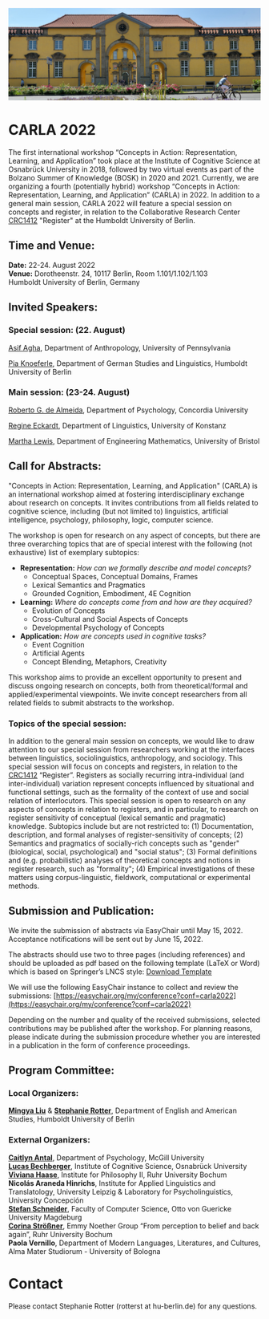 
![main entrance of castle](/files/pictures/schloss_haupteingang.jpg)


# CARLA 2022

[comment]: <> ( ### CARLA 2022 goes fully virtual: The workshop will be conducted in a fully virtual way without any attendance fees. )

The first international workshop “Concepts in Action: Representation, Learning, and Application” took place at the Institute of Cognitive Science at Osnabrück University in 2018, followed by two virtual events as part of the Bolzano Summer of Knowledge (BOSK) in 2020 and 2021. Currently, we are organizing a fourth (potentially hybrid) workshop “Concepts in Action: Representation, Learning, and Application” (CARLA) in 2022. In addition to a general main session, CARLA 2022 will feature a special session on concepts and register, in relation to the Collaborative Research Center [CRC1412](https://sfb1412.hu-berlin.de/) "Register" at the Humboldt University of Berlin.

## Time and Venue:

**Date:** 22-24. August 2022  
**Venue:** Dorotheenstr. 24, 10117 Berlin, Room 1.101/1.102/1.103<br/>
Humboldt University of Berlin, Germany

[comment]: <> (**IMPORTANT:** CARLA 2021 will be conducted as a **fully virtual** event without any attendance fees. More information about how to attend can be found below.)

## Invited Speakers: 


### Special session: (22. August)

[Asif Agha](https://anthropology.sas.upenn.edu/people/asif-agha), Department of Anthropology, University of Pennsylvania

[Pia Knoeferle](http://amor.cms.hu-berlin.de/~knoeferp/index.html), Department of German Studies and Linguistics, Humboldt University of Berlin


### Main session: (23-24. August)

[Roberto G. de Almeida](https://psycholinguistics.weebly.com/roberto-g-de-almeida.html), Department of Psychology, Concordia University

[Regine Eckardt](https://www.ling.uni-konstanz.de/en/eckardt/professors/firstname-surname/ueber-mich/), Department of Linguistics, University of Konstanz

[Martha Lewis](https://marthaflinderslewis.wordpress.com/), Department of Engineering Mathematics, University of Bristol







## Call for Abstracts:

"Concepts in Action: Representation, Learning, and Application" (CARLA) is an international workshop aimed at fostering interdisciplinary exchange about research on concepts. It invites contributions from all fields related to cognitive science, including (but not limited to) linguistics, artificial intelligence, psychology, philosophy, logic, computer science.

The workshop is open for research on any aspect of concepts, but there are three overarching topics that are of special interest with the following (not exhaustive) list of exemplary subtopics:

- **Representation:** _How can we formally describe and model concepts?_
    - Conceptual Spaces, Conceptual Domains, Frames
    - Lexical Semantics and Pragmatics
    - Grounded Cognition, Embodiment, 4E Cognition
- **Learning:** _Where do concepts come from and how are they acquired?_
    - Evolution of Concepts
    - Cross-Cultural and Social Aspects of Concepts
    - Developmental Psychology of Concepts
- **Application:** _How are concepts used in cognitive tasks?_
    - Event Cognition
    - Artificial Agents
    - Concept Blending, Metaphors, Creativity
    
This workshop aims to provide an excellent opportunity to present and discuss ongoing research on concepts, both from theoretical/formal and applied/experimental viewpoints. We invite concept researchers from all related fields to submit abstracts to the workshop.

### Topics of the special session:

In addition to the general main session on concepts, we would like to draw attention to our special session from researchers working at the interfaces between linguistics, sociolinguistics, anthropology, and sociology. This special session will focus on concepts and registers, in relation to the [CRC1412](https://sfb1412.hu-berlin.de/) “Register”. Registers as socially recurring intra-individual (and inter-individual) variation represent concepts influenced by situational and functional settings, such as the formality of the context of use and social relation of interlocutors. This special session is open to research on any aspects of concepts in relation to registers, and in particular, to research on register sensitivity of conceptual (lexical semantic and pragmatic) knowledge. Subtopics include but are not restricted to: (1) Documentation, description, and formal analyses of register-sensitivity of concepts; (2) Semantics and pragmatics of socially-rich concepts such as "gender" (biological, social, psychological) and "social status"; (3) Formal definitions and (e.g. probabilistic) analyses of theoretical concepts and notions in register research, such as "formality"; (4) Empirical investigations of these matters using corpus-linguistic, fieldwork, computational or experimental methods.




## Submission and Publication:

We invite the submission of abstracts via EasyChair until May 15, 2022. Acceptance notifications will be sent out by June 15, 2022.

[comment]: <> (We invite the submission of abstracts via EasyChair until May 15, 2022. Acceptance notifications will be sent out by June 15, 2022.)

The abstracts should use two to three pages (including references) and should be uploaded as pdf based on the following template (LaTeX or Word) which is based on Springer’s LNCS style: [Download Template](../files/CARLA_2022-Templates.zip)

We will use the following EasyChair instance to collect and review the submissions: [https://easychair.org/my/conference?conf=carla2022](https://easychair.org/my/conference?conf=carla2022)

Depending on the number and quality of the received submissions, selected contributions may be published after the workshop. For planning reasons, please indicate during the submission procedure whether you are interested in a publication in the form of conference proceedings.

## Program Committee: 

### Local Organizers:
[**Mingya Liu**](https://www.angl.hu-berlin.de/department/staff-faculty/professors/liu) & [**Stephanie Rotter**](https://stephanierotter.github.io/), Department of English and American Studies, Humboldt University of Berlin  

### External Organizers:
[**Caitlyn Antal**](https://psycholinguistics.weebly.com/caitlyn-antal.html), Department of Psychology, McGill University  
[**Lucas Bechberger**](https://lucas-bechberger.de/), Institute of Cognitive Science, Osnabrück University  
[**Viviana Haase**](https://www.ini.rub.de/the_institute/people/viviana-haase/), Institute for Philosophy II, Ruhr University Bochum  
**Nicolás Araneda Hinrichs**, Institute for Applied Linguistics and Translatology, University Leipzig & Laboratory for Psycholinguistics, University Concepción  
[**Stefan Schneider**](http://www.sschneider.de/), Faculty of Computer Science, Otto von Guericke University Magdeburg  
[**Corina Strößner**](https://www.corinastroessner.com/), Emmy Noether Group “From perception to belief and back again”, Ruhr University Bochum  
**Paola Vernillo**, Department of Modern Languages, Literatures, and Cultures, Alma Mater Studiorum - University of Bologna

# Contact
Please contact Stephanie Rotter (rotterst at hu-berlin.de) for any questions.
